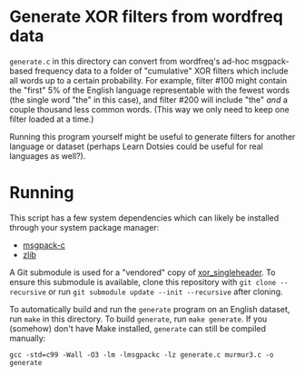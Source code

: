 # Generate XOR filters from wordfreq data

`generate.c` in this directory can convert from wordfreq's ad-hoc msgpack-based
frequency data to a folder of "cumulative" XOR filters which include all words
up to a certain probability. For example, filter #100 might contain the "first"
5% of the English language representable with the fewest words (the single word
"the" in this case), and filter #200 will include "the" *and* a couple thousand
less common words. (This way we only need to keep one filter loaded at a time.)

Running this program yourself might be useful to generate filters for another
language or dataset (perhaps Learn Dotsies could be useful for real languages
as well?).

# Running

This script has a few system dependencies which can likely be installed through
your system package manager:

- [msgpack-c](https://github.com/msgpack/msgpack-c)
- [zlib](https://zlib.net/)

A Git submodule is used for a "vendored" copy of
[xor_singleheader](https://github.com/FastFilter/xor_singleheader). To ensure
this submodule is available, clone this repository with `git clone --recursive`
or run `git submodule update --init --recursive` after cloning.

To automatically build and run the `generate` program on an English dataset,
run `make` in this directory. To build `generate`, run `make generate`. If you
(somehow) don't have Make installed, `generate` can still be compiled manually:

    gcc -std=c99 -Wall -O3 -lm -lmsgpackc -lz generate.c murmur3.c -o generate
